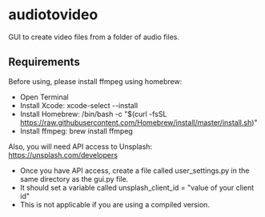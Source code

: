 # audiotovideo
GUI to create video files from a folder of audio files.


## Requirements
Before using, please install ffmpeg using homebrew:

* Open Terminal
* Install Xcode: xcode-select --install
* Install Homebrew: /bin/bash -c "$(curl -fsSL https://raw.githubusercontent.com/Homebrew/install/master/install.sh)"
* Install ffmpeg: brew install ffmpeg

Also, you will need API access to Unsplash: https://unsplash.com/developers
* Once you have API access, create a file called user_settings.py in the same directory as the gui.py file.
* It should set a variable called unsplash_client_id = "value of your client id"
* This is not applicable if you are using a compiled version.
